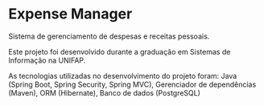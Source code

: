 <h1>Expense Manager</h1>
<p>Sistema de gerenciamento de despesas e receitas pessoais.</p>
<p>Este projeto foi desenvolvido durante a graduação em Sistemas de Informação na UNIFAP.</p>
<p>As tecnologias utilizadas no desenvolvimento do projeto foram: Java (Spring Boot, Spring Security, Spring MVC), Gerenciador de dependências (Maven), ORM (Hibernate), Banco de dados (PostgreSQL)</p>
